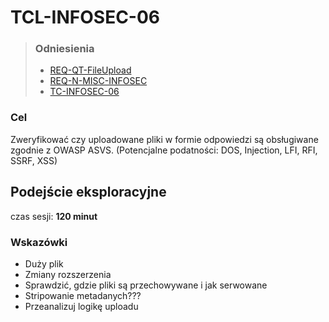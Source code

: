 # TCL-INFOSEC-06
> ### Odniesienia
> - [REQ-QT-FileUpload](../../../requirements.md#req-qt-fileupload)
> - [REQ-N-MISC-INFOSEC](../../../requirements.md#req-n-misc-infosec)
> - [TC-INFOSEC-06](../../high-level/infosec.md#tc-infosec-06)

### Cel
Zweryfikować czy uploadowane pliki w formie odpowiedzi są obsługiwane zgodnie z OWASP ASVS. (Potencjalne podatności: DOS, Injection, LFI, RFI, SSRF, XSS)

## Podejście eksploracyjne
czas sesji: **120 minut**

### Wskazówki
- Duży plik
- Zmiany rozszerzenia
- Sprawdzić, gdzie pliki są przechowywane i jak serwowane
- Stripowanie metadanych???
- Przeanalizuj logikę uploadu